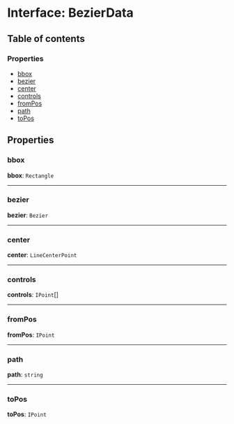 # Interface: BezierData

## Table of contents

### Properties

* [bbox](/auto-docs/free-lines-plugin/interfaces/BezierData.md#bbox)
* [bezier](/auto-docs/free-lines-plugin/interfaces/BezierData.md#bezier)
* [center](/auto-docs/free-lines-plugin/interfaces/BezierData.md#center)
* [controls](/auto-docs/free-lines-plugin/interfaces/BezierData.md#controls)
* [fromPos](/auto-docs/free-lines-plugin/interfaces/BezierData.md#frompos)
* [path](/auto-docs/free-lines-plugin/interfaces/BezierData.md#path)
* [toPos](/auto-docs/free-lines-plugin/interfaces/BezierData.md#topos)

## Properties

### bbox

**bbox**: `Rectangle`

***

### bezier

**bezier**: `Bezier`

***

### center

**center**: `LineCenterPoint`

***

### controls

**controls**: `IPoint`\[]

***

### fromPos

**fromPos**: `IPoint`

***

### path

**path**: `string`

***

### toPos

**toPos**: `IPoint`

